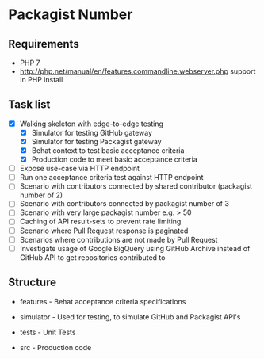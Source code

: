 # Packagist Number

## Requirements

* PHP 7
* http://php.net/manual/en/features.commandline.webserver.php support in PHP install

## Task list
- [x] Walking skeleton with edge-to-edge testing
    - [x] Simulator for testing GitHub gateway
    - [x] Simulator for testing Packagist gateway
    - [x] Behat context to test basic acceptance criteria
    - [x] Production code to meet basic acceptance criteria

- [ ] Expose use-case via HTTP endpoint
- [ ] Run one acceptance criteria test against HTTP endpoint
- [ ] Scenario with contributors connected by shared contributor (packagist number of 2)
- [ ] Scenario with contributors connected by packagist number of 3
- [ ] Scenario with very large packagist number e.g. > 50
- [ ] Caching of API result-sets to prevent rate limiting
- [ ] Scenario where Pull Request response is paginated
- [ ] Scenarios where contributions are not made by Pull Request
- [ ] Investigate usage of Google BigQuery using GitHub Archive instead of GitHub API to get repositories contributed to

## Structure

* features - Behat acceptance criteria specifications
* simulator - Used for testing, to simulate GitHub and Packagist API's
* tests - Unit Tests

* src - Production code
